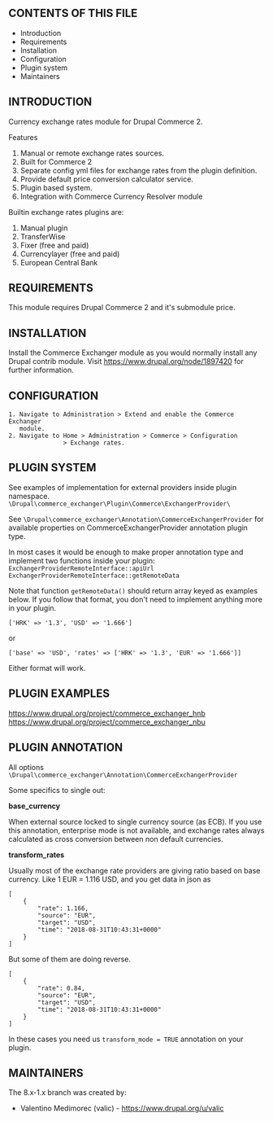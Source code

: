 CONTENTS OF THIS FILE
---------------------
* Introduction
* Requirements
* Installation
* Configuration
* Plugin system
* Maintainers

INTRODUCTION
------------

Currency exchange rates module for Drupal Commerce 2.

Features
1. Manual or remote exchange rates sources.
2. Built for Commerce 2
3. Separate config yml files for exchange rates from the plugin definition.
4. Provide default price conversion calculator service.
5. Plugin based system.
6. Integration with Commerce Currency Resolver module

Builtin exchange rates plugins are:
1. Manual plugin
2. TransferWise
2. Fixer (free and paid)
3. Currencylayer (free and paid)
3. European Central Bank


REQUIREMENTS
------------
This module requires Drupal Commerce 2 and it's submodule price.


INSTALLATION
------------
Install the Commerce Exchanger module as you would normally install
any Drupal contrib module.
Visit https://www.drupal.org/node/1897420 for further information.


CONFIGURATION
--------------
    1. Navigate to Administration > Extend and enable the Commerce Exchanger
       module.
    2. Navigate to Home > Administration > Commerce > Configuration
                   > Exchange rates.

PLUGIN SYSTEM
--------------
See examples of implementation for external providers inside plugin namespace.
`\Drupal\commerce_exchanger\Plugin\Commerce\ExchangerProvider\`

See `\Drupal\commerce_exchanger\Annotation\CommerceExchangerProvider`
for available properties on CommerceExchangerProvider annotation plugin type.

In most cases it would be enough to make proper annotation type
and implement two functions inside your plugin:
`ExchangerProviderRemoteInterface::apiUrl`
`ExchangerProviderRemoteInterface::getRemoteData`

Note that function `getRemoteData()` should return array keyed as examples
below. If you follow that format, you don't need to implement anything more
in your plugin.

```
['HRK' => '1.3', 'USD' => '1.666']
```

or

```
['base' => 'USD', 'rates' => ['HRK' => '1.3', 'EUR' => '1.666']]
```

Either format will work.

PLUGIN EXAMPLES
--------------
https://www.drupal.org/project/commerce_exchanger_hnb
https://www.drupal.org/project/commerce_exchanger_nbu

PLUGIN ANNOTATION
--------------
All options `\Drupal\commerce_exchanger\Annotation\CommerceExchangerProvider`

Some specifics to single out:

**base_currency**

When external source locked to single currency source (as ECB).
If you use this annotation, enterprise mode is not available,
and exchange rates always calculated as cross conversion
between non default currencies.

**transform_rates**

Usually most of the exchange rate providers are giving ratio based
on base currency. Like 1 EUR = 1.116 USD, and you get data in json as
```
[
    {
        "rate": 1.166,
        "source": "EUR",
        "target": "USD",
        "time": "2018-08-31T10:43:31+0000"
    }
]
```

But some of them are doing reverse.
```
[
    {
        "rate": 0.84,
        "source": "EUR",
        "target": "USD",
        "time": "2018-08-31T10:43:31+0000"
    }
]
```
In these cases you need us `transform_mode = TRUE` annotation on your plugin.

MAINTAINERS
-----------

The 8.x-1.x branch was created by:

 * Valentino Medimorec (valic) - https://www.drupal.org/u/valic
